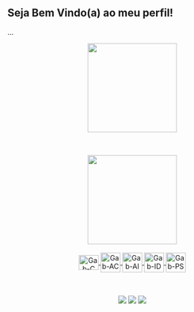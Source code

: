 ## Seja Bem Vindo(a) ao meu perfil!
<p>...</p>
<div align="center">
  <a href="https://github.com/gabdomin">
  <img height="180em" src="https://github-readme-stats.vercel.app/api?username=gabdomin&show_icons=true&theme=demo&include_all_commits=true&count_private=true"/>
    
##
    
 <div style="display: inline_block"><br> </div> 
  <img height="180em" src="https://github-readme-stats.vercel.app/api/top-langs/?username=gabdomin&layout=compact&langs_count=7&theme=demo"/>
</div>
<div style="display: inline_block"><br> </div>
<div align="center">
  <img align="center" alt="Gab-C" height="30" width="40 "src="https://cdn.jsdelivr.net/gh/devicons/devicon/icons/c/c-original.svg" target="_blank">
  <img align="center" alt="Gab-AC" height="40" width="40" src="https://img.icons8.com/color/48/000000/adobe-acrobat--v2.png" target="_blank">
  <img align="center" alt="Gab-AI" height="40" width="40" src="https://img.icons8.com/color/48/000000/adobe-illustrator--v2.png" target="_blank">
  <img align="center" alt="Gab-ID" height="40" width="40" src="https://img.icons8.com/color/48/000000/adobe-indesign--v2.png" target="_blank">
  <img align="center" alt="Gab-PS" height="40" width="40" src="https://img.icons8.com/color/48/000000/adobe-photoshop--v2.png" target="_blank">
 </div>
  
##

<div style="display: inline_block"><br> </div>
<div align="center"> 
  <a href="https://www.instagram.com/o_gabrieldom/" target="_blank"><img src="https://img.shields.io/badge/-Instagram-%23E4405F?style=for-the-badge&logo=instagram&logoColor=white" target="_blank"></a>
  <a href = "mailto:gabrielsildominguess@gmail.com"><img src="https://img.shields.io/badge/-Gmail-%23333?style=for-the-badge&logo=gmail&logoColor=white" target="_blank"></a>
  <a href="https://www.linkedin.com/in/gabriel-domingues-578363225/" target="_blank"><img src="https://img.shields.io/badge/-LinkedIn-%230077B5?style=for-the-badge&logo=linkedin&logoColor=white" target="_blank"></a> 
</div>
  

